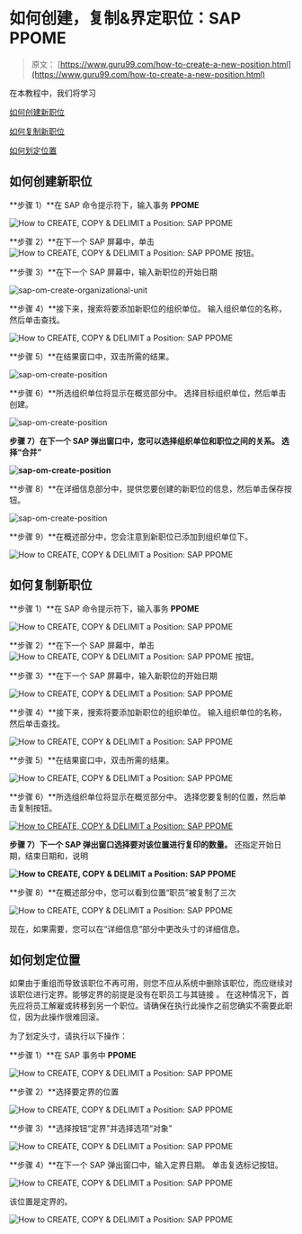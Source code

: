 # 如何创建，复制&界定职位：SAP PPOME

> 原文： [https://www.guru99.com/how-to-create-a-new-position.html](https://www.guru99.com/how-to-create-a-new-position.html)

在本教程中，我们将学习

[如何创建新职位](#2)

[如何复制新职位](#1)

[如何划定位置](#3)

## 如何创建新职位

**步骤 1）**在 SAP 命令提示符下，输入事务 **PPOME**

![How to CREATE, COPY & DELIMIT a Position: SAP PPOME](img/0d92585738995067fec3d2ae76456e49.png "sap-om-create-organizational-unit")

**步骤 2）**在下一个 SAP 屏幕中，单击 ![How to CREATE, COPY & DELIMIT a Position: SAP PPOME](img/c56ea0b25b6e4750d0b8265053a8867d.png "sap-om-create-organizational-unit") 按钮。

**步骤 3）**在下一个 SAP 屏幕中，输入新职位的开始日期

![](img/29813b9ca184eb3e66d7a178b2a74615.png "sap-om-create-organizational-unit") 

**步骤 4）**接下来，搜索将要添加新职位的组织单位。 输入组织单位的名称，然后单击查找。

![How to CREATE, COPY & DELIMIT a Position: SAP PPOME](img/c1977eeae4903b32162eda2b56722912.png "sap-om-create-position")

**步骤 5）**在结果窗口中，双击所需的结果。

![](img/77b92b18eac3bdaf775254bea269220c.png "sap-om-create-position")

**步骤 6）**所选组织单位将显示在概览部分中。 选择目标组织单位，然后单击创建。

![](img/6b2fd94a7c3ee84d64fff29358967981.png "sap-om-create-position")

**步骤 7）**在下一个 SAP 弹出窗口中，您可以选择组织单位和职位之间的关系。 选择**“合并”**

**![](img/d48a6c74101c06c02bdee1229a9eeb95.png "sap-om-create-position")** 

**步骤 8）**在详细信息部分中，提供您要创建的新职位的信息，然后单击保存按钮。

![](img/8eafe1dd9e02aa2fa51d3241c7107582.png "sap-om-create-position")

**步骤 9）**在概述部分中，您会注意到新职位已添加到组织单位下。

![How to CREATE, COPY & DELIMIT a Position: SAP PPOME](img/97dbc4b9f0a9ba38ba6f03d7ff53b436.png "sap-om-create-position")

## 如何复制新职位

**步骤 1）**在 SAP 命令提示符下，输入事务 **PPOME**

![How to CREATE, COPY & DELIMIT a Position: SAP PPOME](img/0d92585738995067fec3d2ae76456e49.png "sap-om-create-organizational-unit")

**步骤 2）**在下一个 SAP 屏幕中，单击 ![How to CREATE, COPY & DELIMIT a Position: SAP PPOME](img/c56ea0b25b6e4750d0b8265053a8867d.png "sap-om-create-organizational-unit") 按钮。

**步骤 3）**在下一个 SAP 屏幕中，输入新职位的开始日期

![How to CREATE, COPY & DELIMIT a Position: SAP PPOME](img/29813b9ca184eb3e66d7a178b2a74615.png "sap-om-create-organizational-unit")

**步骤 4）**接下来，搜索将要添加新职位的组织单位。 输入组织单位的名称，然后单击查找。

![How to CREATE, COPY & DELIMIT a Position: SAP PPOME](img/c1977eeae4903b32162eda2b56722912.png "sap-om-create-position")

**步骤 5）**在结果窗口中，双击所需的结果。

![How to CREATE, COPY & DELIMIT a Position: SAP PPOME](img/77b92b18eac3bdaf775254bea269220c.png "sap-om-create-position")

**步骤 6）**所选组织单位将显示在概览部分中。 选择您要复制的位置，然后单击复制按钮。

[![How to CREATE, COPY & DELIMIT a Position: SAP PPOME](img/d7220983d21507472ea79819a0004ad5.png "sap-om-create-position") ](/images/sap/2010/10/sap-om-create-position7.jpg) 

**步骤 7）**下一个 SAP 弹出窗口**选择要对该位置进行复印的数量。** 还指定开始日期，结束日期和，说明

**![How to CREATE, COPY & DELIMIT a Position: SAP PPOME](img/fe66efe90825af07561b60d1fc5385b7.png "sap-om-create-position")** 

**步骤 8）**在概述部分中，您可以看到位置“职员”被复制了三次

![How to CREATE, COPY & DELIMIT a Position: SAP PPOME](img/43b5fc8f30e88985f990e3ba7412fc0d.png "sap-om-create-position")

现在，如果需要，您可以在“详细信息”部分中更改头寸的详细信息。



## 如何划定位置

如果由于重组而导致该职位不再可用，则您不应从系统中删除该职位，而应继续对该职位进行定界。能够定界的前提是没有在职员工与其链接 。 在这种情况下，首先应将员工解雇或转移到另一个职位。请确保在执行此操作之前您确实不需要此职位，因为此操作很难回滚。

为了划定头寸，请执行以下操作：

**步骤 1）**在 SAP 事务中 **PPOME**

![How to CREATE, COPY & DELIMIT a Position: SAP PPOME](img/0d92585738995067fec3d2ae76456e49.png "sap om delimit a position") 

**步骤 2）**选择要定界的位置

![How to CREATE, COPY & DELIMIT a Position: SAP PPOME](img/18013b05e3956c4beee78411b08abc10.png "sap om delimit a position") 

**步骤 3）**选择按钮“定界”并选择选项“对象”

![How to CREATE, COPY & DELIMIT a Position: SAP PPOME](img/266674095dfcffa3b4c7f9f053fa0e3b.png "sap om delimit a position") 

**步骤 4）**在下一个 SAP 弹出窗口中，输入定界日期。 单击复选标记按钮。

![How to CREATE, COPY & DELIMIT a Position: SAP PPOME](img/7845b3dab8f3074280bbabdf6c1c8841.png "sap om delimit a position") 

该位置是定界的。

![How to CREATE, COPY & DELIMIT a Position: SAP PPOME](img/c6aff0d1ca9f49908c56164b6a48e97a.png "sap om delimit a position")